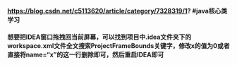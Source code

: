 #### https://blog.csdn.net/c5113620/article/category/7328319/1?  #java核心类学习
#### 想要把IDEA窗口拖拽回当前屏幕，可以找到项目中.idea文件夹下的workspace.xml文件全文搜索ProjectFrameBounds关键字，修改x的值为0或者直接将name=“x”的这一行删除即可，然后重启IDEA即可
